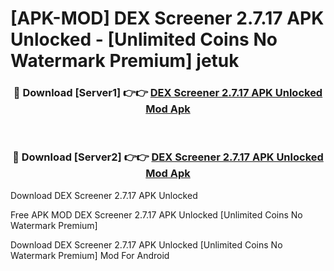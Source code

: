 # [APK-MOD] DEX Screener 2.7.17 APK Unlocked - [Unlimited Coins No Watermark Premium] jetuk



<div align="center">
<h3>🔴 Download [Server1] 👉👉 <a href="https://momento.my/?title=DEX_Screener_2.7.17_APK_Unlocked">DEX Screener 2.7.17 APK Unlocked Mod Apk</a></h3><br>

<h3>🔴 Download [Server2] 👉👉 <a href="https://momento.my/?title=DEX_Screener_2.7.17_APK_Unlocked">DEX Screener 2.7.17 APK Unlocked Mod Apk</a></h3>
</div>



Download DEX Screener 2.7.17 APK Unlocked 

Free APK MOD DEX Screener 2.7.17 APK Unlocked [Unlimited Coins No Watermark Premium]

Download DEX Screener 2.7.17 APK Unlocked [Unlimited Coins No Watermark Premium] Mod For Android
